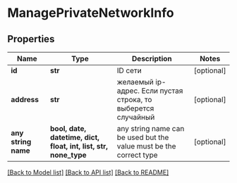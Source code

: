 # ManagePrivateNetworkInfo


## Properties
Name | Type | Description | Notes
------------ | ------------- | ------------- | -------------
**id** | **str** | ID сети | [optional] 
**address** | **str** | желаемый ip-адрес. Если пустая строка, то выберется случайный | [optional] 
**any string name** | **bool, date, datetime, dict, float, int, list, str, none_type** | any string name can be used but the value must be the correct type | [optional]

[[Back to Model list]](../README.md#documentation-for-models) [[Back to API list]](../README.md#documentation-for-api-endpoints) [[Back to README]](../README.md)


